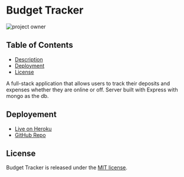 # Budget Tracker

![project owner](https://img.shields.io/badge/owner-Connerjm-blueviolet)

## Table of Contents

- [Description](#description)
- [Deployment](#deployment)
- [License](#license)

A full-stack application that allows users to track their deposits and expenses whether they are online or off. Server built with Express with mongo as the db.

## Deployement

- [Live on Heroku](https://warm-sierra-41725.herokuapp.com/)
- [GitHub Repo](https://github.com/Connerjm/Budget-Tracker)

## License

Budget Tracker is released under the [MIT license](https://www.opensource.org/licenses/mit).
